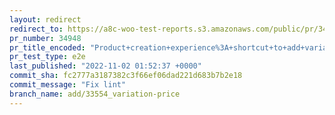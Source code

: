 ```yaml
---
layout: redirect
redirect_to: https://a8c-woo-test-reports.s3.amazonaws.com/public/pr/34948/e2e/index.html
pr_number: 34948
pr_title_encoded: "Product+creation+experience%3A+shortcut+to+add+variation+price"
pr_test_type: e2e
last_published: "2022-11-02 01:52:37 +0000"
commit_sha: fc2777a3187382c3f66ef06dad221d683b7b2e18
commit_message: "Fix lint"
branch_name: add/33554_variation-price
---
```

